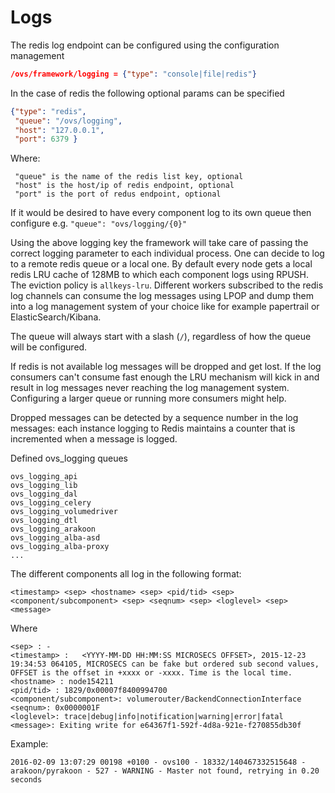 # Logs

The redis log endpoint can be configured using the configuration management
```json
/ovs/framework/logging = {"type": "console|file|redis"}
```

In the case of redis the following optional params can be specified
```json
{"type": "redis",
 "queue": "/ovs/logging",
 "host": "127.0.0.1",
 "port": 6379 }
```
Where:
```
 "queue" is the name of the redis list key, optional
 "host" is the host/ip of redis endpoint, optional
 "port" is the port of redus endpoint, optional
```
If it would be desired to have every component log to its own queue then configure e.g. ```"queue": "ovs/logging/{0}"```

Using the above logging key the framework will take care of passing the correct logging parameter to each individual process.
One can decide to log to a remote redis queue or a local one. By default every node gets a local redis LRU cache of 128MB to which each component logs using RPUSH. The eviction policy is ```allkeys-lru```.
Different workers subscribed to the redis log channels can consume the log messages using LPOP and dump them into a log management system of your choice like for example papertrail or ElasticSearch/Kibana.

The queue will always start with a slash (```/```), regardless of how the queue will be configured.

If redis is not available log messages will be dropped and get lost.
If the log consumers can't consume fast enough the LRU mechanism will kick in and result in log messages never reaching the log management system. Configuring a larger queue or running more consumers might help.

Dropped messages can be detected by a sequence number in the log messages: each instance logging to Redis maintains a counter that is incremented when a message is logged.

Defined ovs_logging queues
```
ovs_logging_api
ovs_logging_lib
ovs_logging_dal
ovs_logging_celery
ovs_logging_volumedriver
ovs_logging_dtl
ovs_logging_arakoon
ovs_logging_alba-asd
ovs_logging_alba-proxy
...
```

The different components all log in the following format:
```
<timestamp> <sep> <hostname> <sep> <pid/tid> <sep> <component/subcomponent> <sep> <seqnum> <sep> <loglevel> <sep> <message>
```
Where
```
<sep> : -
<timestamp> :	<YYYY-MM-DD HH:MM:SS MICROSECS OFFSET>, 2015-12-23 19:34:53 064105, MICROSECS can be fake but ordered sub second values, OFFSET is the offset in +xxxx or -xxxx. Time is the local time.
<hostname> : node154211
<pid/tid> : 1829/0x00007f8400994700
<component/subcomponent>: volumerouter/BackendConnectionInterface
<seqnum>: 0x0000001F
<loglevel>: trace|debug|info|notification|warning|error|fatal
<message>: Exiting write for e64367f1-592f-4d8a-921e-f270855db30f
```

Example:
```
2016-02-09 13:07:29 00198 +0100 - ovs100 - 18332/140467332515648 - arakoon/pyrakoon - 527 - WARNING - Master not found, retrying in 0.20 seconds
```
